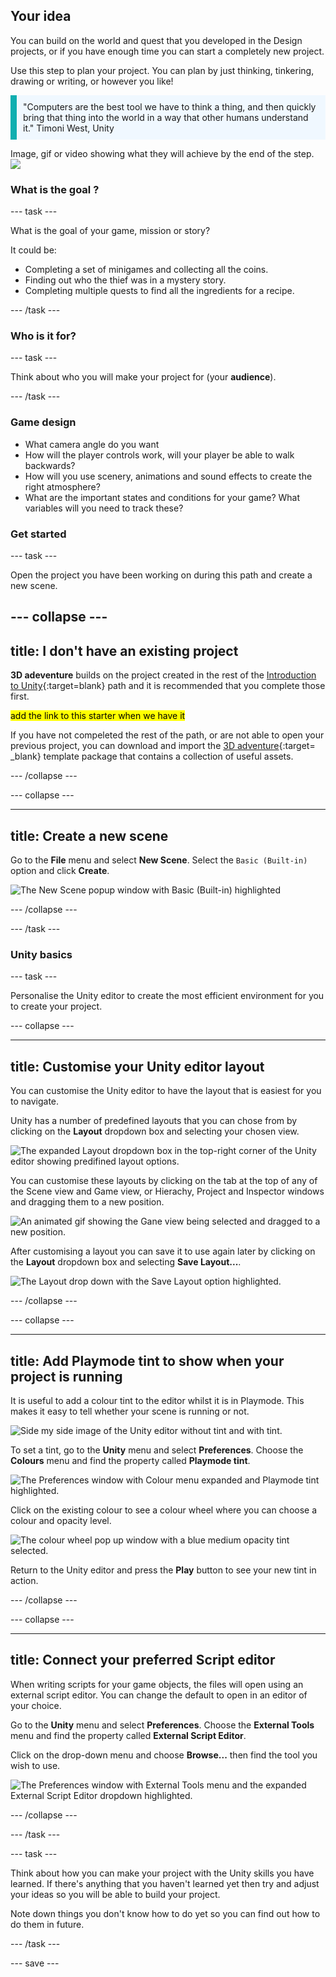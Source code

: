 ## Your idea

You can build on the world and quest that you developed in the Design projects, or if you have enough time you can start a completely new project. 

Use this step to plan your project. You can plan by just thinking, tinkering, drawing or writing, or however you like!

<p style="border-left: solid; border-width:10px; border-color: #0faeb0; background-color: aliceblue; padding: 10px;">"Computers are the best tool we have to think a thing, and then quickly bring that thing into the world in a way that other humans understand it." Timoni West, Unity </p>

Image, gif or video showing what they will achieve by the end of the step. ![](images/image.png)

### What is the goal ?

--- task ---

What is the goal of your game, mission or story?

It could be:
- Completing a set of minigames and collecting all the coins. 
- Finding out who the thief was in a mystery story. 
- Completing multiple quests to find all the ingredients for a recipe. 

--- /task ---

### Who is it for?

--- task ---

Think about who you will make your project for (your **audience**).

--- /task ---

### Game design

- What camera angle do you want
- How will the player controls work, will your player be able to walk backwards?
- How will you use scenery, animations and sound effects to create the right atmosphere?
- What are the important states and conditions for your game? What variables will you need to track these?

### Get started

--- task ---

Open the project you have been working on during this path and create a new scene.

--- collapse ---
---
title: I don't have an existing project
---

**3D adeventure** builds on the project created in the rest of the [Introduction to Unity](https://projects.raspberrypi.org/en/pathways/unity-intro){:target=blank} path and it is recommended that you complete those first. 

<mark> add the link to this starter when we have it </mark>

If you have not compeleted the rest of the path, or are not able to open your previous project, you can download and import the [3D adventure](path){:target=
_blank} template package that contains a collection of useful assets. 

--- /collapse ---

--- collapse ---

---
title: Create a new scene
---

Go to the **File** menu and select **New Scene**. Select the `Basic (Built-in)` option and click **Create**. 

![The New Scene popup window with Basic (Built-in) highlighted](images/path.png)

--- /collapse ---

--- /task ---

### Unity basics

--- task ---

Personalise the Unity editor to create the most efficient environment for you to create your project. 

--- collapse ---

---
title: Customise your Unity editor layout
---

You can customise the Unity editor to have the layout that is easiest for you to navigate. 

Unity has a number of predefined layouts that you can chose from by clicking on the **Layout** dropdown box and selecting your chosen view. 

![The expanded Layout dropdown box in the top-right corner of the Unity editor showing predifined layout options.](images/path.png)

You can customise these layouts by clicking on the tab at the top of any of the Scene view and Game view, or Hierachy, Project and Inspector windows and dragging them to a new position. 

![An animated gif showing the Gane view being selected and dragged to a new position.](images/path.gif)

After customising a layout you can save it to use again later by clicking on the **Layout** dropdown box and selecting **Save Layout...**.

![The Layout drop down with the Save Layout option highlighted.](images/path.png)

--- /collapse ---

--- collapse ---

---
title: Add Playmode tint to show when your project is running
---

It is useful to add a colour tint to the editor whilst it is in Playmode. This makes it easy to tell whether your scene is running or not. 

![Side my side image of the Unity editor without tint and with tint.](images/path.png)

To set a tint, go to the **Unity** menu and select **Preferences**. Choose the **Colours** menu and find the property called **Playmode tint**.

![The Preferences window with Colour menu expanded and Playmode tint highlighted.](images/path.png)

Click on the existing colour to see a colour wheel where you can choose a colour and opacity level.

![The colour wheel pop up window with a blue medium opacity tint selected.](images/path.png)

Return to the Unity editor and press the **Play** button to see your new tint in action.

--- /collapse ---

--- collapse ---

---
title: Connect your preferred Script editor
---

When writing scripts for your game objects, the files will open using an external script editor. You can change the default to open in an editor of your choice. 

Go to the **Unity** menu and select **Preferences**. Choose the **External Tools** menu and find the property called **External Script Editor**.

Click on the drop-down menu and choose **Browse...** then find the tool you wish to use. 

![The Preferences window with External Tools menu and the expanded External Script Editor dropdown highlighted.](images/path.png)

--- /collapse ---

--- /task ---

--- task ---

Think about how you can make your project with the Unity skills you have learned. If there's anything that you haven't learned yet then try and adjust your ideas so you will be able to build your project. 

Note down things you don't know how to do yet so you can find out how to do them in future. 

--- /task ---

--- save ---
